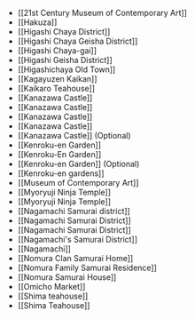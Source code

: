 - [[21st Century Museum of Contemporary Art]]
- [[Hakuza]]
- [[Higashi Chaya District]]
- [[Higashi Chaya Geisha District]]
- [[Higashi Chaya-gai]]
- [[Higashi Geisha District]]
- [[Higashichaya Old Town]]
- [[Kagayuzen Kaikan]]
- [[Kaikaro Teahouse]]
- [[Kanazawa Castle]]
- [[Kanazawa Castle]]
- [[Kanazawa Castle]]
- [[Kanazawa Castle]]
- [[Kanazawa Castle]] (Optional)
- [[Kenroku-en Garden]]
- [[Kenroku-En Garden]]
- [[Kenroku-en Garden]] (Optional)
- [[Kenroku-en gardens]]
- [[Museum of Contemporary Art]]
- [[Myoryuji Ninja Temple]]
- [[Myoryuji Ninja Temple]]
- [[Nagamachi Samurai district]]
- [[Nagamachi Samurai District]]
- [[Nagamachi Samurai District]]
- [[Nagamachi's Samurai District]]
- [[Nagamachi]]
- [[Nomura Clan Samurai Home]]
- [[Nomura Family Samurai Residence]]
- [[Nomura Samurai House]]
- [[Omicho Market]]
- [[Shima teahouse]]
- [[Shima Teahouse]]
